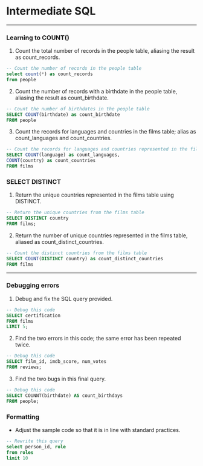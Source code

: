 # Intermediate SQL
---
### Learning to COUNT()
1. Count the total number of records in the people table, aliasing the result as count_records.
```sql
-- Count the number of records in the people table
select count(*) as count_records
from people
```
2. Count the number of records with a birthdate in the people table, aliasing the result as count_birthdate.
```sql
-- Count the number of birthdates in the people table
SELECT COUNT(birthdate) as count_birthdate
FROM people
```
3. Count the records for languages and countries in the films table; alias as count_languages and count_countries.
```sql
-- Count the records for languages and countries represented in the films table
SELECT COUNT(language) as count_languages,
COUNT(country) as count_countries
FROM films
```
### SELECT DISTINCT
1. Return the unique countries represented in the films table using DISTINCT.
```sql
-- Return the unique countries from the films table
SELECT DISTINCT country
FROM films;
```
2. Return the number of unique countries represented in the films table, aliased as count_distinct_countries.
```sql
-- Count the distinct countries from the films table
SELECT COUNT(DISTINCT country) as count_distinct_countries
FROM films
```
---
### Debugging errors
1. Debug and fix the SQL query provided.
```sql
-- Debug this code
SELECT certification
FROM films
LIMIT 5;
```
2. Find the two errors in this code; the same error has been repeated twice.
```sql
-- Debug this code
SELECT film_id, imdb_score, num_votes
FROM reviews;
```
3. Find the two bugs in this final query.
```sql
-- Debug this code
SELECT COUNNT(birthdate) AS count_birthdays
FROM people;
```
### Formatting
* Adjust the sample code so that it is in line with standard practices.
```sql
-- Rewrite this query
select person_id, role 
from roles 
limit 10
```
